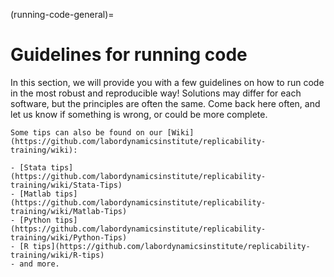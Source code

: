 (running-code-general)=
# Guidelines for running code

In this section, we will provide you with a few guidelines on how to run code in the most robust and reproducible way! Solutions may differ for each software, but the principles are often the same. Come back here often, and let us know if something is wrong, or could be more complete.

```{note}
Some tips can also be found on our [Wiki](https://github.com/labordynamicsinstitute/replicability-training/wiki):

- [Stata tips](https://github.com/labordynamicsinstitute/replicability-training/wiki/Stata-Tips)
- [Matlab tips](https://github.com/labordynamicsinstitute/replicability-training/wiki/Matlab-Tips)
- [Python tips](https://github.com/labordynamicsinstitute/replicability-training/wiki/Python-Tips)
- [R tips](https://github.com/labordynamicsinstitute/replicability-training/wiki/R-tips)
- and more.

```
